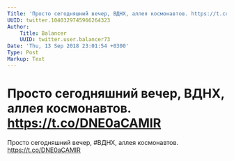 ```yaml
---
Title: 'Просто сегодняшний вечер, ВДНХ, аллея космонавтов. https://t.co/DNE0aCAMIR'
UUID: twitter.1040329745966264323
Author:
    Title: Balancer
    UUID: twitter.user.balancer73
Date: 'Thu, 13 Sep 2018 23:01:54 +0300'
Type: Post
Markup: Text
---
```


# Просто сегодняшний вечер, ВДНХ, аллея космонавтов. https://t.co/DNE0aCAMIR

Просто сегодняшний вечер, #ВДНХ, аллея космонавтов.
https://t.co/DNE0aCAMIR